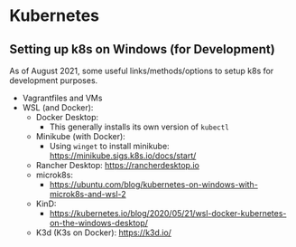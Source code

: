 # Kubernetes


## Setting up k8s on Windows (for Development)
As of August 2021, some useful links/methods/options to setup k8s for development purposes.
* Vagrantfiles and VMs
* WSL (and Docker):
    * Docker Desktop:
        * This generally installs its own version of `kubectl`
    * Minikube (with Docker):
        * Using `winget` to install minikube: https://minikube.sigs.k8s.io/docs/start/
    * Rancher Desktop: https://rancherdesktop.io
    * microk8s:
        * https://ubuntu.com/blog/kubernetes-on-windows-with-microk8s-and-wsl-2
    * KinD:
        * https://kubernetes.io/blog/2020/05/21/wsl-docker-kubernetes-on-the-windows-desktop/
    * K3d (K3s on Docker): https://k3d.io/
